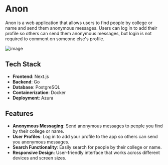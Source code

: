 # Anon

Anon is a web application that allows users to find people by college or name and send them anonymous messages. Users can log in to add their profile so others can send them anonymous messages, but login is not required to comment on someone else's profile.

![image](https://go-file.s3.eu-north-1.amazonaws.com/Screenshot%20from%202024-07-21%2021-35-35.png?response-content-disposition=inline&X-Amz-Security-Token=IQoJb3JpZ2luX2VjEIj%2F%2F%2F%2F%2F%2F%2F%2F%2F%2FwEaCmV1LW5vcnRoLTEiRzBFAiA2W48zeLUtHCS6dWMmkzOze2Cqt2SyiDu7w%2FxzV1ooxwIhAO1lUY9Q9f99rpBUZAFfP3aSmgRtl5YQVXCRlGjgoyMNKuQCCGEQABoMNzMwMzM1NDc3MTU4Igw3Dv%2B%2F9IGwzkYWfzoqwQKvi1DQwdfZFhgFhUlLQTa83Ns9Jejyu%2FUnPnjMg2nyKuty6CBJKDtRD4Ho0kiggoPzXEeoMhXlzRTHda%2BmJjKlBtSfvKS%2BxAdpluWrPRSHzPHfoeDIbeONDboAw95%2ButzeD1t25yixmrr5s5qCYiGWmP8PSGWbJDNg7cGiT2BRCjoDjTeARjGA%2FxdYyl3%2B%2Ffz9eHynRjnlvP0TlFULIgrS75yt6EaEyXByp46J3ltdlgKblMUFls1mH6zfvxqzLgKAwGhU69X1ONmTPP9LyKq2duBowvJX1ULFfGjOC3qprW6osYMZF04Ci06jVA72Zf5AsLZpAeGWAtna25nKJVKwx7c%2F1xVGbF2dS79VrG%2FUtrUCf4EAeHt5UpKi%2FnumgIAOToUvyqudltVKfgXmEaOQdO%2BJM6xhnMzuL92laPRxyYsw2uH0tAY6swLjiyQtJXaOHUrUdiDaQ%2F1Nrk2ajpKkeVnuspYZRnrI%2FKZXmdneqFebYBmn1nvPldJm7RX0R3pbq%2BGdxsFIGS27TMBv6sAXfb9H5LH5pEd2zXc%2BOr%2BL2Y5MIr3AOQvUROA1ZLV5HSq2w%2BknDZS7cRWKHmXdrXDMkDpTewg3g4%2B1I2OdQXtmbUH5ScdCkPbcnJTLqLyQEGB9PMKDS8zH%2BFT784mftj4ffbStdh%2B%2FrZT78Id3p%2FSiMpZiOMpeM5N5oGGoPzJndEGOrDGdgr4uTgg7dttboRINdqrcFKUp504t4ewWpOLcMO5kr4SPoEDdxLAH0rJiSf2tRki1CLCpBJWWCSlzHKJahaZnOTradEisDLRUcZaQ8pWeXAWORw%2BTg0LyRyjOBrMkkqdndTLpZMAh9OlY&X-Amz-Algorithm=AWS4-HMAC-SHA256&X-Amz-Date=20240721T161140Z&X-Amz-SignedHeaders=host&X-Amz-Expires=300&X-Amz-Credential=ASIA2UC3C7WTCNIU7TK3%2F20240721%2Feu-north-1%2Fs3%2Faws4_request&X-Amz-Signature=5e3b5e08740450bf47f9009f7256750ce74a81bb6b1c36a7826135ba00c4e466)

## Tech Stack

- **Frontend**: Next.js
- **Backend**: Go
- **Database**: PostgreSQL
- **Containerization**: Docker
- **Deployment**: Azura

## Features

- **Anonymous Messaging**: Send anonymous messages to people you find by their college or name.
- **User Profiles**: Log in to add your profile to the app so others can send you anonymous messages.
- **Search Functionality**: Easily search for people by their college or name.
- **Responsive Design**: User-friendly interface that works across different devices and screen sizes.
